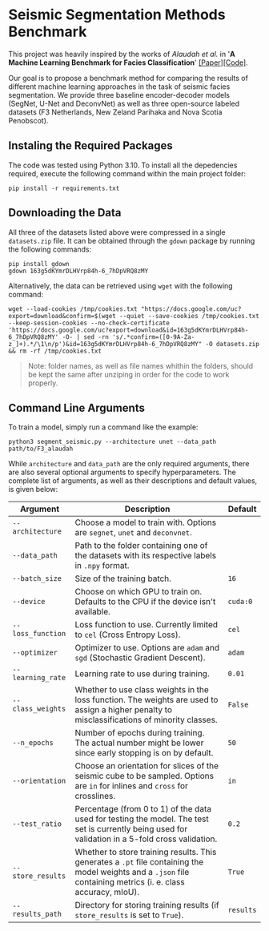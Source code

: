 # Seismic Segmentation Methods Benchmark

This project was heavily inspired by the works of *Alaudah et al.* in '**A Machine Learning Benchmark for Facies Classification**'  [[Paper]](https://arxiv.org/abs/1901.07659)[[Code]](https://github.com/yalaudah/facies_classification_benchmark).

Our goal is to propose a benchmark method for comparing the results of different machine learning approaches in the task of seismic facies segmentation. We provide three baseline encoder-decoder models (SegNet, U-Net and DeconvNet) as well as three open-source labeled datasets (F3 Netherlands, New Zeland Parihaka and Nova Scotia Penobscot).

## Instaling the Required Packages

The code was tested using Python 3.10. To install all the depedencies required, execute the following command within the main project folder:

```
pip install -r requirements.txt
```

## Downloading the Data

All three of the datasets listed above were compressed in a single `datasets.zip` file. It can be obtained through the `gdown` package by running the following commands:

```
pip install gdown
gdown 163g5dKYmrDLHVrp84h-6_7hDpVRQ8zMY
```

Alternatively, the data can be retrieved using `wget` with the following command:

```
wget --load-cookies /tmp/cookies.txt "https://docs.google.com/uc?export=download&confirm=$(wget --quiet --save-cookies /tmp/cookies.txt --keep-session-cookies --no-check-certificate 'https://docs.google.com/uc?export=download&id=163g5dKYmrDLHVrp84h-6_7hDpVRQ8zMY' -O- | sed -rn 's/.*confirm=([0-9A-Za-z_]+).*/\1\n/p')&id=163g5dKYmrDLHVrp84h-6_7hDpVRQ8zMY" -O datasets.zip && rm -rf /tmp/cookies.txt
```

> Note: folder names, as well as file names whithin the folders, should be kept the same after unziping in order for the code to work properly.

## Command Line Arguments

To train a model, simply run a command like the example:

```
python3 segment_seismic.py --architecture unet --data_path path/to/F3_alaudah
```

While ``architecture`` and ``data_path`` are the only required arguments, there are also several optional arguments to specify hyperparameters. The complete list of arguments, as well as their descriptions and default values, is given below:

|Argument|Description|Default|
|-|-|-|
|`--architecture`|Choose a model to train with. Options are `segnet`, `unet` and `deconvnet`.||
|`--data_path`|Path to the folder containing one of the datasets with its respective labels in `.npy` format.||
|`--batch_size`|Size of the training batch.|`16`|
|`--device`|Choose on which GPU to train on. Defaults to the CPU if the device isn't available.|`cuda:0`|
|`--loss_function`|Loss function to use. Currently limited to `cel` (Cross Entropy Loss).|`cel`|
|`--optimizer`|Optimizer to use. Options are `adam` and `sgd` (Stochastic Gradient Descent).|`adam`|
|`--learning_rate`|Learning rate to use during training.|`0.01`|
|`--class_weights`|Whether to use class weights in the loss function. The weights are used to assign a higher penalty to misclassifications of minority classes.|`False`|
|`--n_epochs`|Number of epochs during training. The actual number might be lower since early stopping is on by default.|`50`|
|`--orientation`|Choose an orientation for slices of the seismic cube to be sampled. Options are `in` for inlines and `cross` for crosslines.|`in`|
|`--test_ratio`|Percentage (from 0 to 1) of the data used for testing the model. The test set is currently being used for validation in a 5-fold cross validation.|`0.2`|
|`--store_results`|Whether to store training results. This generates a `.pt` file containing the model weights and a `.json` file containing metrics (i. e. class accuracy, mIoU).|`True`|
|`--results_path`|Directory for storing training results (if `store_results` is set to `True`).|`results`|

